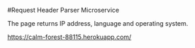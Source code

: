 #Request Header Parser Microservice

The page returns IP address, language and operating system.

https://calm-forest-88115.herokuapp.com/
